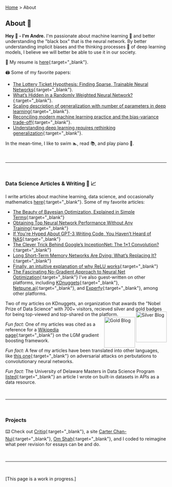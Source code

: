 [Home](https://andre-ye.github.io/) > About

## About 🤙

**Hey 👋 - I'm Andre.** I'm passionate about machine learning 🤖 and better understanding the "black box" that is the neural network. By better understanding implicit biases and the thinking processes 🧠 of deep learning models, I believe we will better be able to use it in our society.

📑 My resume is [here](https://andre-ye.github.io/scripts/andre-ye-resume.pdf){:target="_blank"}.

🖨️ Some of my favorite papers:
- [The Lottery Ticket Hypothesis: Finding Sparse, Trainable Neural Networks](https://arxiv.org/abs/1803.03635v1){:target="_blank"}.
- [What’s Hidden in a Randomly Weighted Neural Network?](https://arxiv.org/pdf/1911.13299.pdf){:target="_blank"}.
- [Scaling description of generalization with number of parameters in deep learning](https://arxiv.org/pdf/1901.01608.pdf){:target="_blank"}.
- [Reconciling modern machine learning practice and the bias-variance trade-off](https://arxiv.org/pdf/1812.11118.pdf){:target="_blank"}.
- [Understanding deep learning requires rethinking generalization](https://arxiv.org/abs/1611.03530){:target="_blank"}.

In the mean-time, I like to swim 🏊‍, read 📚, and play piano 🎹.

<br>

---

<br>

### Data Science Articles & Writing 📰 📈
I write articles about machine learning, data science, and occasionally mathematics [here](https://andre-ye.medium.com/){:target="_blank"}. Some of my favorite articles:
- [The Beauty of Bayesian Optimization, Explained in Simple Terms](https://towardsdatascience.com/the-beauty-of-bayesian-optimization-explained-in-simple-terms-81f3ee13b10f){:target="_blank"}
- [Obtaining Top Neural Network Performance Without Any Training](https://medium.com/analytics-vidhya/obtaining-top-neural-network-performance-without-any-training-5af0af464c59){:target="_blank"}
- [If You're Hyped About GPT-3 Writing Code, You Haven’t Heard of NAS](https://towardsdatascience.com/if-youre-hyped-about-gpt-3-writing-code-you-haven-t-heard-of-nas-19c8c30fcc8a){:target="_blank"}
- [The Clever Trick Behind Google’s InceptionNet: The 1×1 Convolution?](https://towardsdatascience.com/the-clever-trick-behind-googles-inception-the-1-1-convolution-58815b20113){:target="_blank"}
- [Long Short-Term Memory Networks Are Dying: What’s Replacing It?](https://towardsdatascience.com/long-short-term-memory-networks-are-dying-whats-replacing-it-5ff3a99399fe){:target="_blank"}
- [Finally, an intuitive explanation of why ReLU works](https://towardsdatascience.com/if-rectified-linear-units-are-linear-how-do-they-add-nonlinearity-40247d3e4792){:target="_blank"}
- [The Fascinating No-Gradient Approach to Neural Net Optimization](https://towardsdatascience.com/the-fascinating-no-gradient-approach-to-neural-net-optimization-abb287f88c97){:target="_blank"}
I've also guest-written on other platforms, including [KDnuggets](https://www.kdnuggets.com/2021/01/ultimate-scikit-learn-machine-learning-cheatsheet.html){:target="_blank"}, [Netpune.ai](https://neptune.ai/blog/author/andre-ye){:target="_blank"}, and [Experfy](https://www.experfy.com/blog/author/andre-ye/){:target="_blank"}, among other platforms.

Two of my articles on KDnuggets, an organization that awards the "Nobel Prize of Data Science" with 700+ visitors, recieved silver and gold badges for being top-viewed and top-shared on the platform.
<a href="https://www.kdnuggets.com/2020/12/top-stories-2020-nov.html"><img src="https://www.kdnuggets.com/images/tkb-2011-s.png" width=96 alt="Silver Blog" align="right"></a><a href="https://www.kdnuggets.com/2021/02/top-news-week-0125-0131.html"><img src="https://www.kdnuggets.com/images/tkb-2101-g.png" width=96 alt="Gold Blog" align="right"></a>


*Fun fact:* One of my articles was cited as a reference for a [Wikipedia page](https://en.wikipedia.org/wiki/LightGBM){:target="_blank"} on the LGM gradient boosting framework.

*Fun fact:* A few of my articles have been translated into other languages, like [this one](https://www.infoq.cn/article/qUhqVdHxC0uxPFyDbt7h){:target="_blank"} on adversarial attacks on perbutations to convolutionary neural networks.

*Fun fact:* The University of Delaware Masters in Data Science Program [listed](https://www.msds.udel.edu/resources/data-resources/){:target="_blank"} an article I wrote on built-in datasets in APIs as a data resource.

<br>

---

<br>

### Projects

⌨️ Check out [Critiq](https://critiq.tech){:target="_blank"}, a site [Carter Chan-Nui](https://www.linkedin.com/in/carterchannui/){:target="_blank"}, [Om Shah](https://www.linkedin.com/in/om-shah-5a0b571ab/){:target="_blank"}, and I coded to reimagine what peer revision for essays can be and do.

<br>

---

<br>

[This page is a work in progress.]
